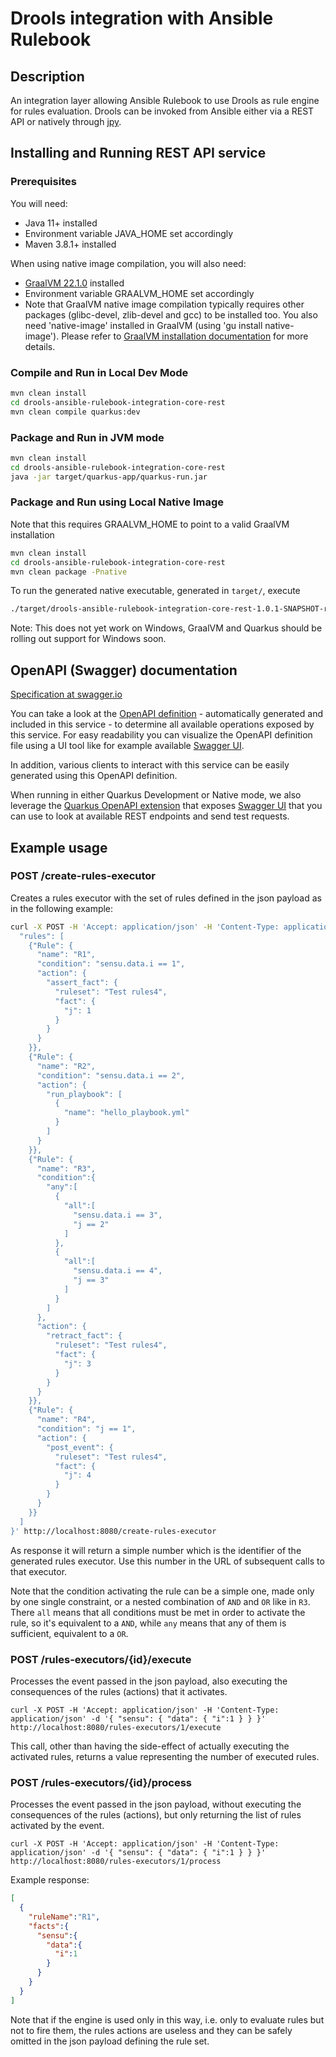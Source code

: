 # Drools integration with Ansible Rulebook

## Description

An integration layer allowing Ansible Rulebook to use Drools as rule engine for rules evaluation. Drools can be invoked from Ansible either via a REST API or natively through [jpy](https://pypi.org/project/jpy/).

## Installing and Running REST API service

### Prerequisites

You will need:
  - Java 11+ installed
  - Environment variable JAVA_HOME set accordingly
  - Maven 3.8.1+ installed

When using native image compilation, you will also need:
  - [GraalVM 22.1.0](https://github.com/graalvm/graalvm-ce-builds/releases/tag/vm-22.1.0) installed
  - Environment variable GRAALVM_HOME set accordingly
  - Note that GraalVM native image compilation typically requires other packages (glibc-devel, zlib-devel and gcc) to be installed too.  You also need 'native-image' installed in GraalVM (using 'gu install native-image'). Please refer to [GraalVM installation documentation](https://www.graalvm.org/docs/reference-manual/aot-compilation/#prerequisites) for more details.

### Compile and Run in Local Dev Mode

```sh
mvn clean install
cd drools-ansible-rulebook-integration-core-rest
mvn clean compile quarkus:dev
```

### Package and Run in JVM mode

```sh
mvn clean install
cd drools-ansible-rulebook-integration-core-rest
java -jar target/quarkus-app/quarkus-run.jar
```

### Package and Run using Local Native Image
Note that this requires GRAALVM_HOME to point to a valid GraalVM installation

```sh
mvn clean install
cd drools-ansible-rulebook-integration-core-rest
mvn clean package -Pnative
```

To run the generated native executable, generated in `target/`, execute

```sh
./target/drools-ansible-rulebook-integration-core-rest-1.0.1-SNAPSHOT-runner
```

Note: This does not yet work on Windows, GraalVM and Quarkus should be rolling out support for Windows soon.

## OpenAPI (Swagger) documentation
[Specification at swagger.io](https://swagger.io/docs/specification/about/)

You can take a look at the [OpenAPI definition](http://localhost:8080/q/openapi?format=json) - automatically generated and included in this service - to determine all available operations exposed by this service. For easy readability you can visualize the OpenAPI definition file using a UI tool like for example available [Swagger UI](https://editor.swagger.io).

In addition, various clients to interact with this service can be easily generated using this OpenAPI definition.

When running in either Quarkus Development or Native mode, we also leverage the [Quarkus OpenAPI extension](https://quarkus.io/guides/openapi-swaggerui#use-swagger-ui-for-development) that exposes [Swagger UI](http://localhost:8080/q/swagger-ui/) that you can use to look at available REST endpoints and send test requests.

## Example usage

### POST /create-rules-executor

Creates a rules executor with the set of rules defined in the json payload as in the following example:

```sh
curl -X POST -H 'Accept: application/json' -H 'Content-Type: application/json' -d '{
  "rules": [
    {"Rule": {
      "name": "R1",
      "condition": "sensu.data.i == 1",
      "action": {
        "assert_fact": {
          "ruleset": "Test rules4",
          "fact": {
            "j": 1
          }
        }
      }
    }},
    {"Rule": {
      "name": "R2",
      "condition": "sensu.data.i == 2",
      "action": {
        "run_playbook": [
          {
            "name": "hello_playbook.yml"
          }
        ]
      }
    }},
    {"Rule": {
      "name": "R3",
      "condition":{
        "any":[
          {
            "all":[
              "sensu.data.i == 3",
              "j == 2"
            ]
          },
          {
            "all":[
              "sensu.data.i == 4",
              "j == 3"
            ]
          }
        ]
      },
      "action": {
        "retract_fact": {
          "ruleset": "Test rules4",
          "fact": {
            "j": 3
          }
        }
      }
    }},
    {"Rule": {
      "name": "R4",
      "condition": "j == 1",
      "action": {
        "post_event": {
          "ruleset": "Test rules4",
          "fact": {
            "j": 4
          }
        }
      }
    }}
  ]
}' http://localhost:8080/create-rules-executor
```

As response it will return a simple number which is the identifier of the generated rules executor. Use this number in the URL of subsequent calls to that executor.

Note that the condition activating the rule can be a simple one, made only by one single constraint, or a nested combination of `AND` and `OR` like in `R3`. There `all` means that all conditions must be met in order to activate the rule, so it's equivalent to a `AND`, while `any` means that any of them is sufficient, equivalent to a `OR`.

### POST /rules-executors/{id}/execute

Processes the event passed in the json payload, also executing the consequences of the rules (actions) that it activates.

```
curl -X POST -H 'Accept: application/json' -H 'Content-Type: application/json' -d '{ "sensu": { "data": { "i":1 } } }' http://localhost:8080/rules-executors/1/execute
```

This call, other than having the side-effect of actually executing the activated rules, returns a value representing the number of executed rules.

### POST /rules-executors/{id}/process

Processes the event passed in the json payload, without executing the consequences of the rules (actions), but only returning the list of rules activated by the event.

```
curl -X POST -H 'Accept: application/json' -H 'Content-Type: application/json' -d '{ "sensu": { "data": { "i":1 } } }' http://localhost:8080/rules-executors/1/process
```

Example response:

```json
[
  {
    "ruleName":"R1",
    "facts":{
      "sensu":{
        "data":{
          "i":1
        }
      }
    }
  }
]
```

Note that if the engine is used only in this way, i.e. only to evaluate rules but not to fire them, the rules actions are useless and they can be safely omitted in the json payload defining the rule set.  

